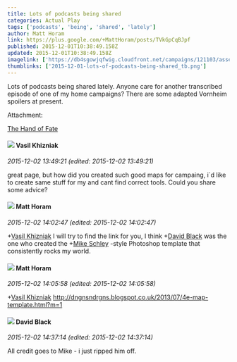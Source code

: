 ```yaml
---
title: Lots of podcasts being shared
categories: Actual Play
tags: ['podcasts', 'being', 'shared', 'lately']
author: Matt Horam
link: https://plus.google.com/+MattHoram/posts/TVkGpCqBJpf
published: 2015-12-01T10:38:49.158Z
updated: 2015-12-01T10:38:49.158Z
imagelink: ['https://db4sgowjqfwig.cloudfront.net/campaigns/121103/assets/532095/Session5.jpg?1448955184']
thumblinks: ['2015-12-01-lots-of-podcasts-being-shared_tb.png']
---
```


Lots of podcasts being shared lately. Anyone care for another transcribed episode of one of my home campaigns? There are some adapted Vornheim spoilers at present.


Attachment:

<a href='https://havenshine.obsidianportal.com/adventure-log/the-hand-of-fate'>The Hand of Fate</a>


<div id='comment z13kjvujrmjrsrh4y04ccvzrpqfysb2rkgg'>
  <h4><img src='{{site.baseurl}}//images/avatars/111051437710463620700_photo.jpg'> Vasil Khizniak</h4>
      <p><cite>2015-12-02 13:49:21 (edited: 2015-12-02 13:49:21)</cite></p>
        <p>great page, but how did you created such good maps for campaing, i`d like to create same stuff for my and cant find correct tools. Could you share some advice?</p>
</div>
        

<div id='comment z13kjvujrmjrsrh4y04ccvzrpqfysb2rkgg'>
  <h4><img src='{{site.baseurl}}//images/avatars/105472060898626050077_photo.jpg'> Matt Horam</h4>
      <p><cite>2015-12-02 14:02:47 (edited: 2015-12-02 14:02:47)</cite></p>
        <p><span class="proflinkWrapper"><span class="proflinkPrefix">+</span><a class="proflink" href="https://plus.google.com/111051437710463620700" oid="111051437710463620700">Vasil Khizniak</a></span> I will try to find the link for you, I think <span class="proflinkWrapper"><span class="proflinkPrefix">+</span><a class="proflink" href="https://plus.google.com/112905476698977529502" oid="112905476698977529502">David Black</a></span>​ was the one who created the <span class="proflinkWrapper"><span class="proflinkPrefix">+</span><a class="proflink" href="https://plus.google.com/115967344492097444322" oid="115967344492097444322">Mike Schley</a></span>​ -style Photoshop template that consistently rocks my world.</p>
</div>
        

<div id='comment z13kjvujrmjrsrh4y04ccvzrpqfysb2rkgg'>
  <h4><img src='{{site.baseurl}}//images/avatars/105472060898626050077_photo.jpg'> Matt Horam</h4>
      <p><cite>2015-12-02 14:05:58 (edited: 2015-12-02 14:05:58)</cite></p>
        <p><span class="proflinkWrapper"><span class="proflinkPrefix">+</span><a class="proflink" href="https://plus.google.com/111051437710463620700" oid="111051437710463620700">Vasil Khizniak</a></span> <a href="http://dngnsndrgns.blogspot.co.uk/2013/07/4e-map-template.html?m=1" class="ot-anchor">http://dngnsndrgns.blogspot.co.uk/2013/07/4e-map-template.html?m=1</a></p>
</div>
        

<div id='comment z13kjvujrmjrsrh4y04ccvzrpqfysb2rkgg'>
  <h4><img src='{{site.baseurl}}//images/avatars/112905476698977529502_photo.jpg'> David Black</h4>
      <p><cite>2015-12-02 14:37:14 (edited: 2015-12-02 14:37:14)</cite></p>
        <p>All credit goes to Mike - i just ripped him off.</p>
</div>
        